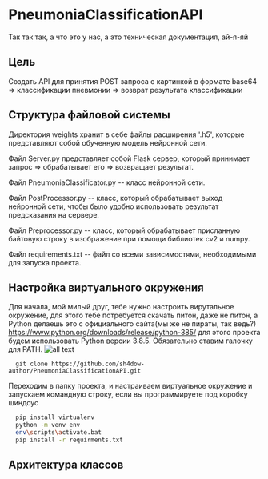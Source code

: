 # PneumoniaClassificationAPI

Так так так, а что это у нас, а это техническая документация, ай-я-яй

## Цель

Создать API для принятия POST запроса с картинкой в формате base64 => классификации пневмонии => возврат результата классификации

## Структура файловой системы

Директория weights хранит в себе файлы расширения '.h5', которые представляют собой обученную модель нейронной сети.

Файл Server.py представляет собой Flask сервер, который принимает запрос => обрабатывает его => возвращает результат.

Файл PneumoniaClassificator.py -- класс нейронной сети.

Файл PostProcessor.py -- класс, который обрабатывает выход нейронной сети, чтобы было удобно использовать результат
предсказания на сервере.

Файл Preprocessor.py -- класс, который обрабатывает присланную байтовую строку в изображение при помощи библиотек cv2 и
numpy.

Файл requirements.txt -- файл со всеми зависимостями, необходимыми для запуска проекта.

## Настройка виртуального окружения

Для начала, мой милый друг, тебе нужно настроить вирутальное окружение, для этого тебе потребуется скачать питон, даже
не питон, а Python делаешь это с официального сайта(мы же не пираты, так
ведь?) https://www.python.org/downloads/release/python-385/ для этого проекта будем использовать Python версии 3.8.5.
Обязательно ставим галочку для PATH.
![all text](https://python-scripts.com/wp-content/uploads/2017/04/windows-setup-run-the-python-installer.jpg)


  ```git
    git clone https://github.com/sh4dow-author/PneumoniaClassificationAPI.git
  ```

Переходим в папку проекта, и настраиваем виртуальное окружение и запускаем командную строку, если вы программируете под
коробку шиндоус

  ```bash
    pip install virtualenv
    python -m venv env
    env\scripts\activate.bat
    pip install -r requirments.txt
  ```


## Архитектура классов

